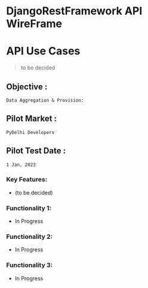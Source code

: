 # DjangoRestFramework API WireFrame

# API Use Cases 
>    to be decided

## Objective : 
    Data Aggregation & Provision:

## Pilot Market : 
    PyDelhi Developers 

## Pilot Test Date :
    1 Jan, 2023

### Key Features: 
- (to be decided)



### Functionality 1: 
- In Progress


### Functionality 2:
- In Progress



### Functionality 3:
- In Progress

